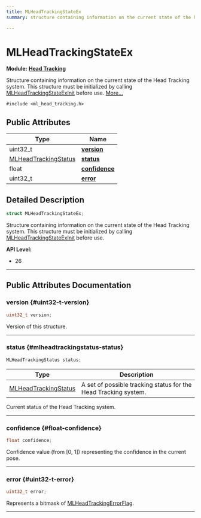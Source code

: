 ```yaml
---
title: MLHeadTrackingStateEx
summary: structure containing information on the current state of the head tracking system. this structure must be initialized by calling mlheadtrackingstateexinit before use. 

---
```


# MLHeadTrackingStateEx

**Module:** **[Head Tracking](/versioned_docs/version-02-Aug-2023/api-ref/api/Modules/group___head_tracking/group___head_tracking.md)**



Structure containing information on the current state of the Head Tracking system. This structure must be initialized by calling [MLHeadTrackingStateExInit](/versioned_docs/version-02-Aug-2023/api-ref/api/Modules/group___head_tracking/group___head_tracking.md#void-mlheadtrackingstateexinit) before use.  [More...](#detailed-description)


`#include <ml_head_tracking.h>`

## Public Attributes

| Type           | Name           |
| -------------- | -------------- |
| uint32_t | **[version](/versioned_docs/version-02-Aug-2023/api-ref/api/Modules/group___head_tracking/struct_m_l_head_tracking_state_ex.md#uint32-t-version)**  |
| [MLHeadTrackingStatus](/versioned_docs/version-02-Aug-2023/api-ref/api/Modules/group___head_tracking/group___head_tracking.md#enums-mlheadtrackingstatus) | **[status](/versioned_docs/version-02-Aug-2023/api-ref/api/Modules/group___head_tracking/struct_m_l_head_tracking_state_ex.md#mlheadtrackingstatus-status)**  |
| float | **[confidence](/versioned_docs/version-02-Aug-2023/api-ref/api/Modules/group___head_tracking/struct_m_l_head_tracking_state_ex.md#float-confidence)**  |
| uint32_t | **[error](/versioned_docs/version-02-Aug-2023/api-ref/api/Modules/group___head_tracking/struct_m_l_head_tracking_state_ex.md#uint32-t-error)**  |

## Detailed Description

```cpp
struct MLHeadTrackingStateEx;
```

Structure containing information on the current state of the Head Tracking system. This structure must be initialized by calling [MLHeadTrackingStateExInit](/versioned_docs/version-02-Aug-2023/api-ref/api/Modules/group___head_tracking/group___head_tracking.md#void-mlheadtrackingstateexinit) before use. 




**API Level:**
  * 26




-----------
## Public Attributes Documentation

### version {#uint32-t-version}

```cpp
uint32_t version;
```


Version of this structure. 





-----------

### status {#mlheadtrackingstatus-status}

```cpp
MLHeadTrackingStatus status;
```



| Type | Description |
|--|--|
| [MLHeadTrackingStatus](/versioned_docs/version-02-Aug-2023/api-ref/api/Modules/group___head_tracking/group___head_tracking.md#enums-mlheadtrackingstatus) | A set of possible tracking status for the Head Tracking system.  |


Current status of the Head Tracking system. 





-----------

### confidence {#float-confidence}

```cpp
float confidence;
```


Confidence value (from [0, 1]) representing the confidence in the current pose. 





-----------

### error {#uint32-t-error}

```cpp
uint32_t error;
```


Represents a bitmask of [MLHeadTrackingErrorFlag](/versioned_docs/version-02-Aug-2023/api-ref/api/Modules/group___head_tracking/group___head_tracking.md#enum-mlheadtrackingerrorflag). 





-----------



